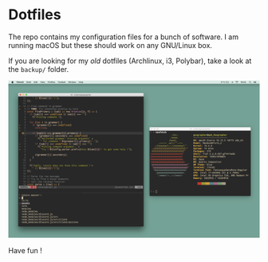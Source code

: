 # Dotfiles

The repo contains my configuration files for a bunch of software. I am running
macOS but these should work on any GNU/Linux box.

If you are looking for my _old_ dotfiles (Archlinux, i3, Polybar), take a look
at the `backup/` folder.

<p align="center">
  <img src="screenshot.png" alt="Screenshot" width="800px">
</p>

Have fun !
